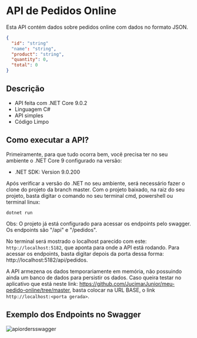 # API de Pedidos Online

Esta API contém dados sobre pedidos online com dados no formato JSON.
```json
{
  "id": "string"  
  "name": "string",
  "product": "string",
  "quantity": 0,
  "total": 0
}
```

## Descrição

- API feita com .NET Core 9.0.2
- Linguagem C#
- API simples
- Código Limpo


## Como executar a API?

Primeiramente, para que tudo ocorra bem, você precisa ter no seu ambiente o .NET Core 9 configurado na versão:

- .NET SDK: Version 9.0.200  

Após verificar a versão do .NET no seu ambiente, será necessário fazer o clone do projeto da branch master. Com o projeto baixado, na raiz do seu projeto, basta digitar o comando no seu terminal cmd, powershell ou terminal linux:

`dotnet run`

Obs: O projeto já está configurado para acessar os endpoints pelo swagger. Os endpoints são "/api" e "/pedidos".

No terminal será mostrado o localhost parecido com este: `http://localhost:5182`, que aponta para onde a API está rodando. Para acessar os endpoints, basta digitar depois da porta dessa forma: http://localhost:5182/api/pedidos.

A API armezena os dados temporariamente em memória, não possuindo ainda um banco de dados para persistir os dados. Caso queira testar no aplicativo que está neste link: https://github.com/JucimarJunior/meu-pedido-online/tree/master, basta colocar na URL BASE, o link `http://localhost:<porta gerada>`.

## Exemplo dos Endpoints no Swagger

![apiordersswagger](https://github.com/user-attachments/assets/48e31e90-c729-4ded-8f5a-4bead75d451f)
